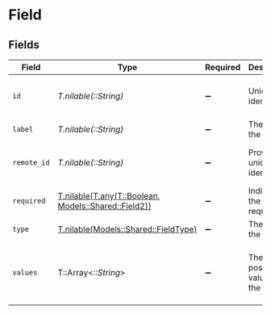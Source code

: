 # Field


## Fields

| Field                                                                                   | Type                                                                                    | Required                                                                                | Description                                                                             | Example                                                                                 |
| --------------------------------------------------------------------------------------- | --------------------------------------------------------------------------------------- | --------------------------------------------------------------------------------------- | --------------------------------------------------------------------------------------- | --------------------------------------------------------------------------------------- |
| `id`                                                                                    | *T.nilable(::String)*                                                                   | :heavy_minus_sign:                                                                      | Unique identifier                                                                       | 8187e5da-dc77-475e-9949-af0f1fa4e4e3                                                    |
| `label`                                                                                 | *T.nilable(::String)*                                                                   | :heavy_minus_sign:                                                                      | The label of the field                                                                  | Problem Solving                                                                         |
| `remote_id`                                                                             | *T.nilable(::String)*                                                                   | :heavy_minus_sign:                                                                      | Provider's unique identifier                                                            | 8187e5da-dc77-475e-9949-af0f1fa4e4e3                                                    |
| `required`                                                                              | [T.nilable(T.any(T::Boolean, Models::Shared::Field2))](../../models/shared/required.md) | :heavy_minus_sign:                                                                      | Indicates if the field is required                                                      | true                                                                                    |
| `type`                                                                                  | [T.nilable(Models::Shared::FieldType)](../../models/shared/fieldtype.md)                | :heavy_minus_sign:                                                                      | The type of the field                                                                   | text                                                                                    |
| `values`                                                                                | T::Array<*::String*>                                                                    | :heavy_minus_sign:                                                                      | The possible values for the field                                                       | [<br/>"Excellent",<br/>"Good",<br/>"Average",<br/>"Poor"<br/>]                          |